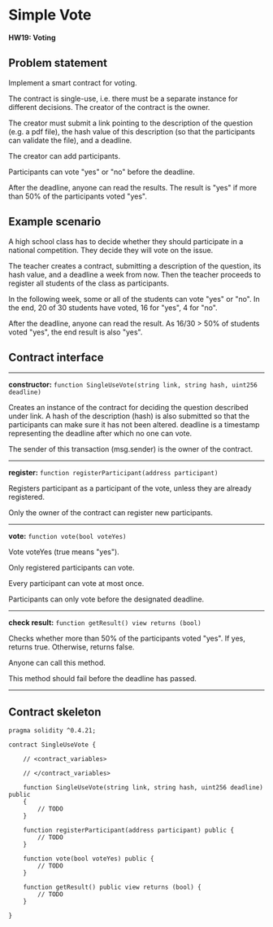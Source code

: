 # Simple Vote

**HW19: Voting**

## Problem statement

Implement a smart contract for voting.

The contract is single-use, i.e. there must be a separate instance for different decisions.
The creator of the contract is the owner.

The creator must submit a link pointing to the description of the question (e.g. a pdf file), the hash value of this description (so that the participants can validate the file), and a deadline.

The creator can add participants.

Participants can vote "yes" or "no" before the deadline.

After the deadline, anyone can read the results. The result is "yes" if more than 50% of the participants voted "yes".

## Example scenario
A high school class has to decide whether they should participate in a national competition. They decide they will vote on the issue.

The teacher creates a contract, submitting a description of the question, its hash value, and a deadline a week from now. Then the teacher proceeds to register all students of the class as participants.

In the following week, some or all of the students can vote "yes" or "no". In the end, 20 of 30 students have voted, 16 for "yes", 4 for "no".

After the deadline, anyone can read the result. As 16/30 > 50% of students voted "yes", the end result is also "yes".

## Contract interface

---
**constructor:** `function SingleUseVote(string link, string hash, uint256 deadline)`

Creates an instance of the contract for deciding the question described under link. A hash of the description (hash) is also submitted so that the participants can make sure it has not been altered. deadline is a timestamp representing the deadline after which no one can vote.

The sender of this transaction (msg.sender) is the owner of the contract.

---
**register:** `function registerParticipant(address participant)`

Registers participant as a participant of the vote, unless they are already registered.

Only the owner of the contract can register new participants.

---
**vote:** `function vote(bool voteYes)`

Vote voteYes (true means "yes").

Only registered participants can vote.

Every participant can vote at most once.

Participants can only vote before the designated deadline.


---
**check result:** `function getResult() view returns (bool)`

Checks whether more than 50% of the participants voted "yes". If yes, returns true. Otherwise, returns false.

Anyone can call this method.

This method should fail before the deadline has passed.

---
## Contract skeleton
```
pragma solidity ^0.4.21;

contract SingleUseVote {

    // <contract_variables>

    // </contract_variables>

    function SingleUseVote(string link, string hash, uint256 deadline) public
    {
        // TODO
    }

    function registerParticipant(address participant) public {
        // TODO
    }

    function vote(bool voteYes) public {
        // TODO
    }

    function getResult() public view returns (bool) {
        // TODO
    }
    
}
```
